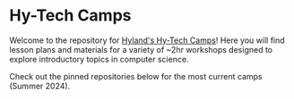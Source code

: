 # Hy-Tech Camps
Welcome to the repository for [Hyland's Hy-Tech Camps](https://hyland.com/camps)! Here you will find lesson plans and materials for a variety of ~2hr workshops designed to explore introductory topics in computer science.

Check out the pinned repositories below for the most current camps (Summer 2024).
